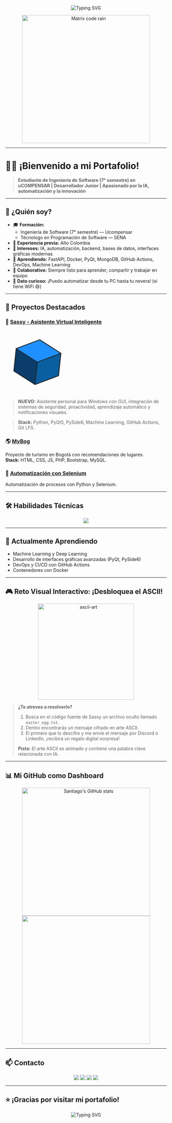 <!-- Banner animado superior -->
<p align="center">
  <img src="https://readme-typing-svg.demolab.com?font=Fira+Code&pause=1000&color=36BCF7&center=true&vCenter=true&width=700&lines=%F0%9F%91%8B+Hola%2C+soy+Santiago+Polanco!;Ingeniero+de+Software+en+formaci%C3%B3n+%7C+Desarrollador+Creativo;Apasionado+por+la+IA%2C+automatizaci%C3%B3n+y+la+innovaci%C3%B3n;Siempre+listo+para+crear+algo+incre%C3%ADble+%F0%9F%92%BB" alt="Typing SVG" />
</p>

<p align="center">
  <img src="https://media.giphy.com/media/26ufnwz3wDUli7GU0/giphy.gif" width="400" alt="Matrix code rain"/>
</p>


---

# 👨‍💻 ¡Bienvenido a mi Portafolio!

> **Estudiante de Ingeniería de Software (7° semestre) en uCOMPENSAR | Desarrollador Junior | Apasionado por la IA, automatización y la innovación**

---

## 🦄 ¿Quién soy?

- 🎓 **Formación:**  
  - Ingeniería de Software (7° semestre) — Ucompensar
  - Técnologo en Programación de Software — SENA
- 💼 **Experiencia previa:** Alto Colombia
- 🚀 **Intereses:** IA, automatización, backend, bases de datos, interfaces gráficas modernas
- 🌱 **Aprendiendo:** FastAPI, Docker, PyQt, MongoDB, GitHub Actions, DevOps, Machine Learning
- 🤝 **Colaborativo:** Siempre listo para aprender, compartir y trabajar en equipo
- 🧩 **Dato curioso:** ¡Puedo automatizar desde tu PC hasta tu nevera! (si tiene WiFi 😄)

---

## 🚀 Proyectos Destacados

### 🦾 [Sassy - Asistente Virtual Inteligente](https://github.com/SantFLY/Proyecto_IA_Sassy)
<svg width="200" height="200" viewBox="0 0 200 200">
  <g>
    <animateTransform attributeName="transform" attributeType="XML"
      type="rotate" from="0 100 100" to="360 100 100"
      dur="3s" repeatCount="indefinite"/>
    <polygon points="100,30 170,65 170,135 100,170 30,135 30,65"
      fill="#36BCF7" stroke="#222" stroke-width="3"/>
    <polygon points="100,30 170,65 100,100 30,65"
      fill="#1e90ff" stroke="#222" stroke-width="2"/>
    <polygon points="100,100 170,65 170,135 100,170"
      fill="#0a5fa0" stroke="#222" stroke-width="2"/>
    <polygon points="100,100 30,65 30,135 100,170"
      fill="#0a3d6a" stroke="#222" stroke-width="2"/>
  </g>
</svg>

> **NUEVO:** Asistente personal para Windows con GUI, integración de sistemas de seguridad, proactividad, aprendizaje automático y notificaciones visuales. 

> **Stack:** Python, PyQt5, PySide6, Machine Learning, GitHub Actions, Git LFS.

### 🌎 [MyBog](https://github.com/SantFLY/MyBog)
Proyecto de turismo en Bogotá con recomendaciones de lugares.  
**Stack:** HTML, CSS, JS, PHP, Bootstrap, MySQL.

### 🤖 [Automatización con Selenium](https://github.com/SantFLY/selenium-automatizacion)
Automatización de procesos con Python y Selenium.

---

## 🛠️ Habilidades Técnicas

<p align="center">
  <img src="https://skillicons.dev/icons?i=python,js,html,css,php,mysql,mongodb,selenium,bootstrap,fastapi,pyqt,docker,git,githubactions,visualstudio" />
</p>

---

## 🌱 Actualmente Aprendiendo

- Machine Learning y Deep Learning
- Desarrollo de interfaces gráficas avanzadas (PyQt, PySide6)
- DevOps y CI/CD con GitHub Actions
- Contenedores con Docker

---

## 🎮 Reto Visual Interactivo: ¡Desbloquea el ASCII!

<p align="center">
  <img src="https://art.pixilart.com/6b6e2e2e7e2e2e2.gif" width="300" alt="ascii-art"/>
</p>

> **¿Te atreves a resolverlo?**
>
> 1. Busca en el código fuente de Sassy un archivo oculto llamado `easter_egg.txt`.
> 2. Dentro encontrarás un mensaje cifrado en arte ASCII.
> 3. El primero que lo descifre y me envíe el mensaje por Discord o LinkedIn, ¡recibirá un regalo digital sorpresa!  
>
> **Pista:** El arte ASCII es animado y contiene una palabra clave relacionada con IA.

---

## 📊 Mi GitHub como Dashboard

<p align="center">
  <img src="https://github-readme-stats.vercel.app/api?username=SantFLY&show_icons=true&theme=tokyonight&hide_title=true" alt="Santiago's GitHub stats" width="400"/>
  <img src="https://github-profile-trophy.vercel.app/?username=SantFLY&theme=onedark&margin-w=10&margin-h=10" width="400"/>
</p>

---

## 📫 Contacto

<p align="center">
  <a href="mailto:santi01031@outlook.com"><img src="https://img.shields.io/badge/Email-santi01031@outlook.com-blue?style=flat-square&logo=gmail"></a>
  <a href="https://www.linkedin.com/in/santiago-polanco-buitrago-133487317/"><img src="https://img.shields.io/badge/LinkedIn-Santiago%20Polanco-blue?style=flat-square&logo=linkedin"></a>
  <a href="https://github.com/SantFLY"><img src="https://img.shields.io/badge/GitHub-SantFLY-black?style=flat-square&logo=github"></a>
  <img src="https://img.shields.io/badge/Discord-SantFLY%230001-7289DA?style=flat-square&logo=discord">
</p>

---

## ⭐ ¡Gracias por visitar mi portafolio!

<p align="center">
  <img src="https://readme-typing-svg.demolab.com?font=Fira+Code&pause=1000&color=36BCF7&center=true&vCenter=true&width=600&lines=Si+te+gusta+mi+trabajo%2C+deja+una+estrella+%E2%AD%90;Siempre+listo+para+colaborar+y+aprender+%F0%9F%92%BB" alt="Typing SVG" />
</p> 
